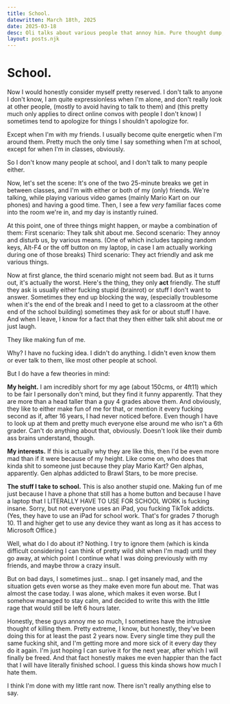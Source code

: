 ```yaml
---
title: School.
datewritten: March 18th, 2025
date: 2025-03-18
desc: Oli talks about various people that annoy him. Pure thought dump, completely unstructured.
layout: posts.njk
---
```


# School.

Now I would honestly consider myself pretty reserved. I don't talk to anyone I don't know, I am quite expressionless when I'm alone, and don't really look at other people, (mostly to avoid having to talk to them) and (this pretty much only applies to direct online convos with people I don't know) I sometimes tend to apologize for things I shouldn't apologize for.

Except when I'm with my friends. I usually become quite energetic when I'm around them. Pretty much the only time I say something when I'm at school, except for when I'm in classes, obviously.

So I don't know many people at school, and I don't talk to many people either.

Now, let's set the scene:
It's one of the two 25-minute breaks we get in between classes, and I'm with either or both of my (only) friends. We're talking, while playing various video games (mainly Mario Kart on our phones) and having a good time.
Then, I see a few *very* familiar faces come into the room we're in, and my day is instantly ruined.

At this point, one of three things might happen, or maybe a combination of them:
First scenario: They talk shit about me.
Second scenario: They annoy and disturb us, by various means. (One of which includes tapping random keys, Alt-F4 or the off button on my laptop, in case I am actually working during one of those breaks)
Third scenario: They act friendly and ask me various things.

Now at first glance, the third scenario might not seem bad. But as it turns out, it's actually the worst. Here's the thing, they only **act** friendly. The stuff they ask is usually either fucking stupid (brainrot) or stuff I don't want to answer. Sometimes they end up blocking the way, (especially troublesome when it's the end of the break and I need to get to a classroom at the other end of the school building) sometimes they ask for or about stuff I have. And when I leave, I know for a fact that they then either talk shit about me or just laugh.

They like making fun of me.

Why? I have no fucking idea. I didn't do anything. I didn't even know them or ever talk to them, like most other people at school.

But I do have a few theories in mind:

**My height.**
I am incredibly short for my age (about 150cms, or 4ft11) which to be fair I personally don't mind, but they find it funny apparently. That they are more than a head taller than a guy 4 grades above them. And obviously, they like to either make fun of me for that, or mention it every fucking second as if, after 16 years, I had never noticed before. Even though I have to look up at them and pretty much everyone else around me who isn't a 6th grader. Can't do anything about that, obviously. Doesn't look like their dumb ass brains understand, though.

**My interests.**
If this is actually why they are like this, then I'd be even more mad than if it were because of my height. Like come on, who does that kinda shit to someone just because they play Mario Kart? Gen alphas, apparently. Gen alphas addicted to Brawl Stars, to be more precise.

**The stuff I take to school.**
This is also another stupid one. Making fun of me just because I have a phone that still has a home button and because I have a laptop that I LITERALLY HAVE TO USE FOR SCHOOL WORK is fucking insane. Sorry, but not everyone uses an iPad, you fucking TikTok addicts. (Yes, they have to use an iPad for school work. That's for grades 7 thorugh 10. 11 and higher get to use any device they want as long as it has access to Microsoft Office.)

Well, what do I do about it? Nothing. I try to ignore them (which is kinda difficult considering I can think of pretty wild shit when I'm mad) until they go away, at which point I continue what I was doing previously with my friends, and maybe throw a crazy insult.

But on bad days, I sometimes just... snap. I get insanely mad, and the situation gets even worse as they make even more fun about me. That was almost the case today. I was alone, which makes it even worse. But I somehow managed to stay calm, and decided to write this with the little rage that would still be left 6 hours later.

Honestly, these guys annoy me so much, I sometimes have the intrusive thought of killing them. Pretty extreme, I know, but honestly, they've been doing this for at least the past 2 years now. Every single time they pull the same fucking shit, and I'm getting more and more sick of it every day they do it again. I'm just hoping I can surive it for the next year, after which I will finally be freed. And that fact honestly makes me even happier than the fact that I will have literally finished school. I guess this kinda shows how much I hate them.

I think I'm done with my little rant now. There isn't really anything else to say.
